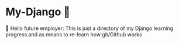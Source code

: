 # My-Django 🤠

👋 Hello future employer:
This is just a directory of my Django learning progress
and as means to re-learn how git/Github works
